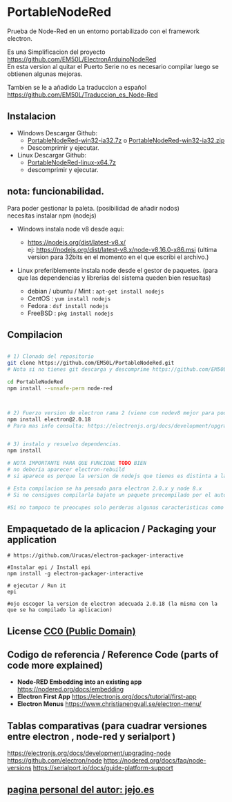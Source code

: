 # PortableNodeRed
Prueba de Node-Red en un entorno portabilizado con el framework electron.

Es una Simplificacion del proyecto https://github.com/EM50L/ElectronArduinoNodeRed  
En esta version al quitar el Puerto Serie no es necesario compilar luego se obtienen algunas mejoras.  

Tambien se le a añadido La traduccion a español
https://github.com/EM50L/Traduccion_es_Node-Red


## Instalacion 
- Windows Descargar Github: 
    * [PortableNodeRed-win32-ia32.7z](https://github.com/EM50L/PortableNodeRed/releases/download/v1.0.0/PortableNodeRed-win32-ia32.7z) o [PortableNodeRed-win32-ia32.zip](https://github.com/EM50L/PortableNodeRed/releases/download/v1.0.0/PortableNodeRed-win32-ia32.zip)
    * Descomprimir y ejecutar. <!---->
- Linux Descargar Github: 
    * [PortableNodeRed-linux-x64.7z](https://github.com/EM50L/PortableNodeRed/releases/download/v1.0.0/PortableNodeRed-linux-x64.7z) 
    * descomprimir y ejecutar. <!---->

## nota: funcionabilidad.
Para poder gestionar la paleta. (posibilidad de añadir nodos)  
necesitas instalar npm (nodejs)  
- Windows instala node v8 desde aqui: 
    * https://nodejs.org/dist/latest-v8.x/    
    ej: https://nodejs.org/dist/latest-v8.x/node-v8.16.0-x86.msi (ultima version para 32bits en el momento en el que escribi el archivo.)  

- Linux preferiblemente instala node desde el gestor de paquetes. 
(para que las dependencias y librerias del sistema queden bien resueltas)
   * debian / ubuntu / Mint : `apt-get install nodejs` 
   * CentOS : `yum install nodejs`   
   * Fedora : `dsf install nodejs`
   * FreeBSD : `pkg install nodejs` 

<!-- https://www.digitalocean.com/community/tutorials/package-management-basics-apt-yum-dnf-pkg -->
 
## Compilacion 

```bash

# 1) Clonado del repositorio
git clone https://github.com/EM50L/PortableNodeRed.git
# Nota si no tienes git descarga y descomprime https://github.com/EM50L/PortableNodeRed/archive/master.zip

cd PortableNodeRed
npm install --unsafe-perm node-red



# 2) Fuerzo version de electron rama 2 (viene con nodev8 mejor para poder usar las apis nativas)
npm install electron@2.0.18
# Para mas info consulta: https://electronjs.org/docs/development/upgrading-node y https://github.com/electron/node


# 3) instalo y resuelvo dependencias.
npm install

# NOTA IMPORTANTE PARA QUE FUNCIONE TODO BIEN
# no deberia aparecer electron-rebuild
# si aparece es porque la version de nodejs que tienes es distinta a la de electron.

# Esta compilacion se ha pensado para electron 2.0.x y node 8.x
# Si no consigues compilarla bajate un paquete precompilado por el autor en "releases"

#Si no tampoco te preocupes solo perderas algunas caracteristicas como poder cambiar el app.asar a otro framework.

```


## Empaquetado de la aplicacion / Packaging your application
```
# https://github.com/Urucas/electron-packager-interactive

#Instalar epi / Install epi
npm install -g electron-packager-interactive

# ejecutar / Run it
epi

#ojo escoger la version de electron adecuada 2.0.18 (la misma con la que se ha compilado la aplicacion)

```

## License [CC0 (Public Domain)](LICENSE.md)

## Codigo de referencia / Reference Code (parts of code more explained)
 - **Node-RED Embedding into an existing app** https://nodered.org/docs/embedding
 - **Electron First App** https://electronjs.org/docs/tutorial/first-app 
 - **Electron Menus** https://www.christianengvall.se/electron-menu/ 
 
## Tablas comparativas (para cuadrar versiones entre electron , node-red y serialport ) 
https://electronjs.org/docs/development/upgrading-node 
https://github.com/electron/node
https://nodered.org/docs/faq/node-versions
https://serialport.io/docs/guide-platform-support

## [pagina personal del autor: jejo.es](https://jejo.es/categories/node-red/)
